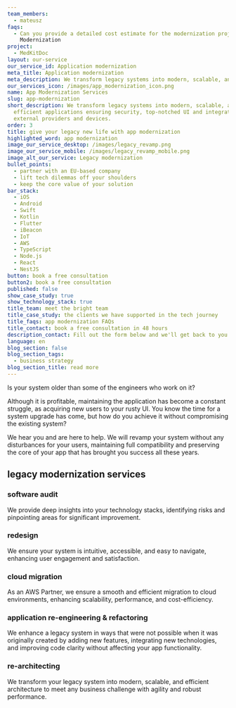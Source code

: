 ```yaml
---
team_members:
  - mateusz
faqs:
  - Can you provide a detailed cost estimate for the modernization project? |
    Modernization
project:
  - MedKitDoc
layout: our-service
our_service_id: Application modernization
meta_title: Application modernization
meta_description: We transform legacy systems into modern, scalable, and efficient applications.
our_services_icon: /images/app_modernization_icon.png
name: App Modernization Services
slug: app-modernization
short_description: We transform legacy systems into modern, scalable, and
  efficient applications ensuring security, top-notched UI and integrations with
  external providers and devices.
order: 3
title: give your legacy new life with app modernization
highlighted_word: app modernization
image_our_service_desktop: /images/legacy_revamp.png
image_our_service_mobile: /images/legacy_revamp_mobile.png
image_alt_our_service: Legacy modernization
bullet_points:
  - partner with an EU-based company
  - lift tech dilemmas off your shoulders
  - keep the core value of your solution
bar_stack:
  - iOS
  - Android
  - Swift
  - Kotlin
  - Flutter
  - iBeacon
  - IoT
  - AWS
  - TypeScript
  - Node.js
  - React
  - NestJS
button: book a free consultation
button2: book a free consultation
published: false
show_case_study: true
show_technology_stack: true
title_team: meet the bright team
title_case_study: the clients we have supported in the tech journey
title_faqs: app modernization FAQs
title_contact: book a free consultation in 48 hours
description_contact: Fill out the form below and we'll get back to you in 48 hours.
language: en
blog_section: false
blog_section_tags:
  - business strategy
blog_section_title: read more
---
```

Is your system older than some of the engineers who work on it?

Although it is profitable, maintaining the application has become a constant struggle, as acquiring new users to your rusty UI. You know the time for a system upgrade has come, but how do you achieve it without compromising the existing system?

We hear you and are here to help. We will revamp your system without any disturbances for your users, maintaining full compatibility and preserving the core of your app that has brought you success all these years.

## legacy modernization services

### software audit

We provide deep insights into your technology stacks, identifying risks and pinpointing areas for significant improvement.

### redesign

We ensure your system is intuitive, accessible, and easy to navigate, enhancing user engagement and satisfaction.

### cloud migration

As an AWS Partner, we ensure a smooth and efficient migration to cloud environments, enhancing scalability, performance, and cost-efficiency.

### application re-engineering & refactoring

We enhance a legacy system in ways that were not possible when it was originally created by adding new features, integrating new technologies, and improving code clarity without affecting your app functionality.

### re-architecting

We transform your legacy system into modern, scalable, and efficient architecture to meet any business challenge with agility and robust performance.